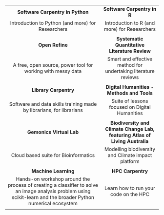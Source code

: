 
| | |
| :-------: | :-------: |
| **Software Carpentry in Python** | **Software Carpentry in R** |
| Introduction to Python (and more) for Researchers | Introduction to R (and more) for Researchers |
|||
| **Open Refine** | **Systematic Quantitative Literature Review** |
| A free, open source, power tool for working with messy data| Smart and effective method for undertaking literature reviews |
|||
|**Library Carpentry** |**Digital Humanities - Methods and Tools** |
|Software and data skills training made by librarians, for librarians |Suite of lessons focused on Digital Humanities |
|||
| **Gemonics Virtual Lab** | **Biodiversity and Climate Change Lab, featuring Atlas of Living Australia** |
| Cloud based suite for Bioinformatics | Modelling biodiversity and Climate impact platform |
|||
|**Machine Learning**  | **HPC Carpentry**|
|Hands-on workshop around the process of creating a classifier to solve an image analysis problem using scikit-learn and the broader Python numerical ecosystem| Learn how to run your code on the HPC|
|||
